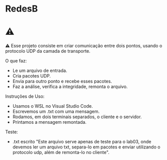 # RedesB

# :warning:
:warning: Esse projeto consiste em criar comunicação entre dois pontos, usando o protocolo UDP da camada de transporte.

O que faz:
- Le um arquivo de entrada.
- Cria pacotes UDP.
- Envia para outro ponto e recebe esses pacotes.
- Faz a análise, verifica a integridade, remonta o arquivo.

Instruções de Uso:
- Usamos o WSL no Visual Studio Code.
- Escrevemos um .txt com uma mensagem.
- Rodamos, em dois terminais separados, o cliente e o servidor.
- Printamos a mensagem remontada.

Teste:

- .txt escrito "Este arquivo serve apenas de teste para o lab03, onde devemos ler um arquivo txt,
separa-lo em pacotes e enviar utilizando o protocolo udp, além de remonta-lo
no cliente".

